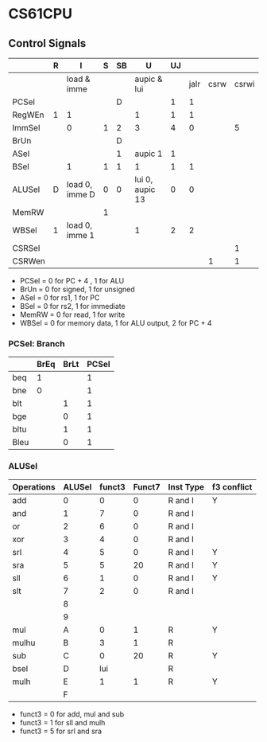 # CS61CPU

## Control Signals

|        | R    | I              | S    | SB   | U               | UJ   |      |      |       |
| ------ | ---- | -------------- | ---- | ---- | --------------- | ---- | ---- | ---- | ----- |
|        |      | load & imme    |      |      | aupic & lui     |      | jalr | csrw | csrwi |
| PCSel  |      |                |      | D    |                 | 1    | 1    |      |       |
| RegWEn | 1    | 1              |      |      | 1               | 1    | 1    |      |       |
| ImmSel |      | 0              | 1    | 2    | 3               | 4    | 0    |      | 5     |
| BrUn   |      |                |      | D    |                 |      |      |      |       |
| ASel   |      |                |      | 1    | aupic 1         | 1    |      |      |       |
| BSel   |      | 1              | 1    | 1    | 1               | 1    | 1    |      |       |
| ALUSel | D    | load 0, imme D | 0    | 0    | lui 0, aupic 13 | 0    | 0    |      |       |
| MemRW  |      |                | 1    |      |                 |      |      |      |       |
| WBSel  | 1    | load 0, imme 1 |      |      | 1               | 2    | 2    |      |       |
| CSRSel |      |                |      |      |                 |      |      |      | 1     |
| CSRWen |      |                |      |      |                 |      |      | 1    | 1     |

- PCSel = 0 for PC + 4 , 1 for ALU
- BrUn = 0 for signed, 1 for unsigned
- ASel = 0 for rs1, 1 for PC
- BSel = 0 for rs2, 1 for immediate
- MemRW = 0 for read, 1 for write
- WBSel = 0 for memory data, 1 for ALU output, 2 for PC + 4

### PCSel: Branch

|      | BrEq | BrLt | PCSel |
| ---- | ---- | ---- | ----- |
| beq  | 1    |      | 1     |
| bne  | 0    |      | 1     |
| blt  |      | 1    | 1     |
| bge  |      | 0    | 1     |
| bltu |      | 1    | 1     |
| Bleu |      | 0    | 1     |

### ALUSel

| Operations | ALUSel | funct3 | Funct7 | Inst Type | f3 conflict |
| ---------- | ------ | ------ | ------ | --------- | ----------- |
| add        | 0      | 0      | 0      | R and I   | Y           |
| and        | 1      | 7      | 0      | R and I   |             |
| or         | 2      | 6      | 0      | R and I   |             |
| xor        | 3      | 4      | 0      | R and I   |             |
| srl        | 4      | 5      | 0      | R and I   | Y           |
| sra        | 5      | 5      | 20     | R and I   | Y           |
| sll        | 6      | 1      | 0      | R and I   | Y           |
| slt        | 7      | 2      | 0      | R and I   |             |
|            | 8      |        |        |           |             |
|            | 9      |        |        |           |             |
| mul        | A      | 0      | 1      | R         | Y           |
| mulhu      | B      | 3      | 1      | R         |             |
| sub        | C      | 0      | 20     | R         | Y           |
| bsel       | D      | lui    |        | R         |             |
| mulh       | E      | 1      | 1      | R         | Y           |
|            | F      |        |        |           |             |

- funct3 = 0 for add, mul and sub
- funct3 = 1 for sll and mulh
- funct3 = 5 for srl and sra

